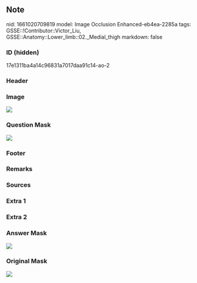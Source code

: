 ## Note
nid: 1661020709819
model: Image Occlusion Enhanced-eb4ea-2285a
tags: GSSE::!Contributor::Victor_Liu, GSSE::Anatomy::Lower_limb::02._Medial_thigh
markdown: false

### ID (hidden)
17e1311ba4a14c96831a7017daa91c14-ao-2

### Header


### Image
<img src="tmp7w410j24.png">

### Question Mask
<img src="17e1311ba4a14c96831a7017daa91c14-ao-2-Q.svg">

### Footer


### Remarks


### Sources


### Extra 1


### Extra 2


### Answer Mask
<img src="17e1311ba4a14c96831a7017daa91c14-ao-2-A.svg">

### Original Mask
<img src="17e1311ba4a14c96831a7017daa91c14-ao-O.svg">

